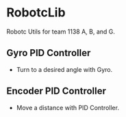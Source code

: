 # RobotcLib
Robotc Utils for team 1138 A, B, and G. 
## Gyro PID Controller
  - Turn to a desired angle with Gyro. 
## Encoder PID Controller 
  - Move a distance with PID Controller. 
